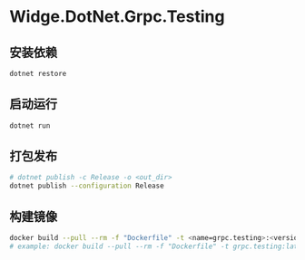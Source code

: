 # Widge.DotNet.Grpc.Testing

## 安装依赖

```bash
dotnet restore
```

## 启动运行

```bash
dotnet run
```

## 打包发布

```bash
# dotnet publish -c Release -o <out_dir>
dotnet publish --configuration Release
```

## 构建镜像

```bash
docker build --pull --rm -f "Dockerfile" -t <name=grpc.testing>:<version=latest> <workspace=".">
# example: docker build --pull --rm -f "Dockerfile" -t grpc.testing:latest "."
```

